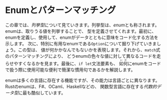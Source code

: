 <!-- # Enums and Pattern Matching -->

# Enumとパターンマッチング

<!-- イーナムとカタカナで表記するのも変なので、Enumという表記で統一します -->

<!-- In this chapter we’ll look at *enumerations*, also referred to as *enums*. -->
<!-- Enums allow you to define a type by enumerating its possible values. First, -->
<!-- we’ll define and use an enum to show how an enum can encode meaning along with -->
<!-- data. Next, we’ll explore a particularly useful enum, called `Option`, which -->
<!-- expresses that a value can be either something or nothing. Then we’ll look at -->
<!-- how pattern matching in the `match` expression makes it easy to run different -->
<!-- code for different values of an enum. Finally, we’ll cover how the `if let` -->
<!-- construct is another convenient and concise idiom available to you to handle -->
<!-- enums in your code. -->

この章では、*列挙型*について見ていきます。列挙型は、*enum*とも称されます。enumは、取りうる値を列挙することで、
型を定義させてくれます。最初に、enumを定義し、使用して、enumがデータとともに意味をコード化する方法を示します。
次に、特別に有用なenumである`Option`について掘り下げていきましょう。この型は、
値が何かかなんでもないかを表現します。それから、`match`式のパターンマッチングにより、
どうenumの色々な値に対して異なるコードを走らせやすくなるかを見ます。最後に、`if let`文法要素も、
<ruby>如何<rp>(</rp><rt>いか</rt><rp>)</rp></ruby>にenumをコードで扱う際に使用可能な便利で簡潔な慣用句であるかを解説します。

<!-- Enums are a feature in many languages, but their capabilities differ in each -->
<!-- language. Rust’s enums are most similar to *algebraic data types* in functional -->
<!-- languages like F#, OCaml, and Haskell. -->

enumは多くの言語に存在する機能ですが、その能力は言語ごとに異なります。Rustのenumは、F#、OCaml、Haskellなどの、
関数型言語に存在する*代数的データ型*に最も酷似しています。
